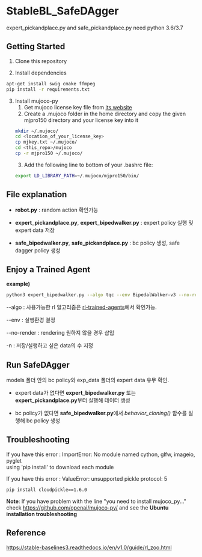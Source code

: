 # StableBL_SafeDAgger

expert_pickandplace.py and safe_pickandplace.py need python 3.6/3.7

## Getting Started

1. Clone this repository

2. Install dependencies
```sh
apt-get install swig cmake ffmpeg
pip install -r requirements.txt
```

3. Install mujoco-py
    1. Get mujoco license key file from <a href="https://www.roboti.us/license.html">its website</a>
    2. Create a .mujoco folder in the home directory and copy the given mjpro150 directory and your license key into it
      ```sh
      mkdir ~/.mujoco/
      cd <location_of_your_license_key>
      cp mjkey.txt ~/.mujoco/
      cd <this_repo>/mujoco
      cp -r mjpro150 ~/.mujoco/
      ```
    3. Add the following line to bottom of your .bashrc file: 
      ```sh
      export LD_LIBRARY_PATH=~/.mujoco/mjpro150/bin/
      ```

## File explanation

- **robot.py** : random action 확인가능

- **expert_pickandplace.py**, **expert_bipedwalker.py** : expert policy 실행 및 expert data 저장

- **safe_bipedwalker.py**, **safe_pickandplace.py** : bc policy 생성, safe dagger policy 생성

  

## Enjoy a Trained Agent

**example)**
```sh
python3 expert_bipedwalker.py --algo tqc --env BipedalWalker-v3 --no-render --folder rl-trained-agents/ -n 1000
```
--algo : 사용가능한 rl 알고리즘은 [rl-trained-agents](https://github.com/DLR-RM/rl-trained-agents)에서 확인가능.

--env : 실행환경 결정

--no-render : rendering 원하지 않을 경우 삽입

-n : 저장/실행하고 싶은 data의 수 지정



## Run SafeDAgger

models 폴더 안의 bc policy와 exp_data 폴더의 expert data 유무 확인. 

- expert data가 없다면  **expert_bipedwalker.py** 또는 **expert_pickandplace.py**부터 실행해 데이터 생성

- bc policy가 없다면 **safe_bipedwalker.py**에서 *behavior_cloning()* 함수를 실행해 bc policy 생성 




## Troubleshooting
If you have this error : ImportError: No module named cython, glfw, imageio, pyglet  
using 'pip install' to download each module

If you have this error : ValueError: unsupported pickle protocol: 5
```sh
pip install cloudpickle==1.6.0
```

**Note**: If you have problem with the line "you need to install mujoco_py..." 
check https://github.com/openai/mujoco-py/ and see the **Ubuntu installation troubleshooting**

## Reference
https://stable-baselines3.readthedocs.io/en/v1.0/guide/rl_zoo.html
